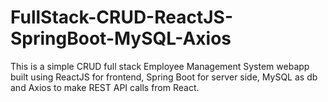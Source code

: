 # FullStack-CRUD-ReactJS-SpringBoot-MySQL-Axios
This is a simple CRUD full stack Employee Management System webapp built using ReactJS for frontend, Spring Boot for server side, MySQL as db and Axios to make REST API calls from React.
